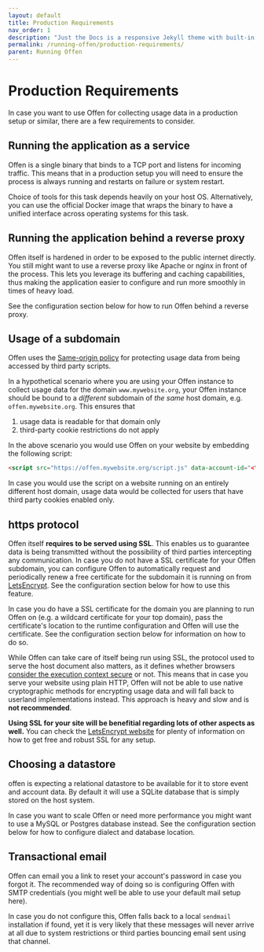 ```yaml
---
layout: default
title: Production Requirements
nav_order: 1
description: "Just the Docs is a responsive Jekyll theme with built-in search that is easily customizable and hosted on GitHub Pages."
permalink: /running-offen/production-requirements/
parent: Running Offen
---
```


# Production Requirements

In case you want to use Offen for collecting usage data in a production setup or similar, there are a few requirements to consider.

## Running the application as a service

Offen is a single binary that binds to a TCP port and listens for incoming traffic. This means that in a production setup you will need to ensure the process is always running and restarts on failure or system restart.

Choice of tools for this task depends heavily on your host OS. Alternatively, you can use the official Docker image that wraps the binary to have a unified interface across operating systems for this task.

## Running the application behind a reverse proxy

Offen itself is hardened in order to be exposed to the public internet directly. You still might want to use a reverse proxy like Apache or nginx in front of the process. This lets you leverage its buffering and caching capabilities, thus making the application easier to configure and run more smoothly in times of heavy load.

See the configuration section below for how to run Offen behind a reverse proxy.

## Usage of a subdomain

Offen uses the [Same-origin policy][sop] for protecting usage data from being accessed by third party scripts.

In a hypothetical scenario where you are using your Offen instance to collect usage data for the domain `www.mywebsite.org`, your Offen instance should be bound to a _different_ subdomain of _the same_ host domain, e.g. `offen.mywebsite.org`. This ensures that
1. usage data is readable for that domain only
1. third-party cookie restrictions do not apply

In the above scenario you would use Offen on your website by embedding the following script:

```html
<script src="https://offen.mywebsite.org/script.js" data-account-id="<YOUR_ACCOUNT_ID>"></script>
```

In case you would use the script on a website running on an entirely different host domain, usage data would be collected for users that have third party cookies enabled only.

[sop]: https://developer.mozilla.org/en-US/docs/Web/Security/Same-origin_policy

## https protocol

Offen itself __requires to be served using SSL__. This enables us to guarantee data is being transmitted without the possibility of third parties intercepting any communication. In case you do not have a SSL certificate for your Offen subdomain, you can configure Offen to automatically request and periodically renew a free certificate for the subdomain it is running on from [LetsEncrypt][lets-encrypt]. See the configuration section below for how to use this feature.

In case you do have a SSL certificate for the domain you are planning to run Offen on (e.g. a wildcard certificate for your top domain), pass the certificate's location to the runtime configuration and Offen will use the certificate. See the configuration section below for information on how to do so.

While Offen can take care of itself being run using SSL, the protocol used to serve the host document also matters, as it defines whether browsers [consider the execution context secure][secure-context] or not. This means that in case you serve your website using plain HTTP, Offen will not be able to use native cryptographic methods for encrypting usage data and will fall back to userland implementations instead. This approach is heavy and slow and is __not recommended__.

__Using SSL for your site will be benefitial regarding lots of other aspects as well.__ You can check the [LetsEncrypt website][lets-encrypt] for plenty of information on how to get free and robust SSL for any setup.

[lets-encrypt]: https://letsencrypt.org/
[secure-context]: https://developer.mozilla.org/en-US/docs/Web/Security/Secure_Contexts/features_restricted_to_secure_contexts

## Choosing a datastore

offen is expecting a relational datastore to be available for it to store event and account data. By default it will use a SQLite database that is simply stored on the host system.

In case you want to scale Offen or need more performance you might want to use a MySQL or Postgres database instead. See the configuration section below for how to configure dialect and database location.

## Transactional email

Offen can email you a link to reset your account's password in case you forgot it. The recommended way of doing so is configuring Offen with SMTP credentials (you might well be able to use your default mail setup here).

In case you do not configure this, Offen falls back to a local `sendmail` installation if found, yet it is very likely that these messages will never arrive at all due to system restrictions or third parties bouncing email sent using that channel.
